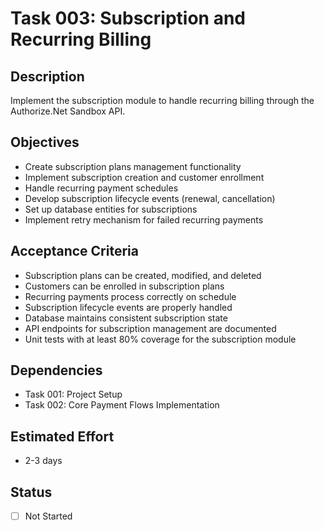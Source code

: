 # Task 003: Subscription and Recurring Billing

## Description

Implement the subscription module to handle recurring billing through the Authorize.Net Sandbox API.

## Objectives

- Create subscription plans management functionality
- Implement subscription creation and customer enrollment
- Handle recurring payment schedules
- Develop subscription lifecycle events (renewal, cancellation)
- Set up database entities for subscriptions
- Implement retry mechanism for failed recurring payments

## Acceptance Criteria

- Subscription plans can be created, modified, and deleted
- Customers can be enrolled in subscription plans
- Recurring payments process correctly on schedule
- Subscription lifecycle events are properly handled
- Database maintains consistent subscription state
- API endpoints for subscription management are documented
- Unit tests with at least 80% coverage for the subscription module

## Dependencies

- Task 001: Project Setup
- Task 002: Core Payment Flows Implementation

## Estimated Effort

- 2-3 days

## Status

- [ ] Not Started
